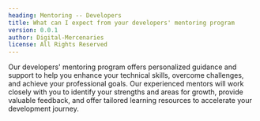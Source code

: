 ```yaml
---
heading: Mentoring -- Developers
title: What can I expect from your developers' mentoring program
version: 0.0.1
author: Digital-Mercenaries
license: All Rights Reserved
---
```



Our developers' mentoring program offers personalized guidance and support to
help you enhance your technical skills, overcome challenges, and achieve your
professional goals.  Our experienced mentors will work closely with you to
identify your strengths and areas for growth, provide valuable feedback, and
offer tailored learning resources to accelerate your development journey.

